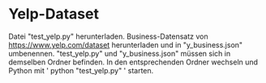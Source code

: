 # Yelp-Dataset

Datei "test_yelp.py" herunterladen.
Business-Datensatz von https://www.yelp.com/dataset herunterladen und in "y_business.json" umbenennen.
"test_yelp.py" und "y_business.json" müssen sich in demselben Ordner befinden.
In den entsprechenden Ordner wechseln und Python mit ' python "test_yelp.py" ' starten.
